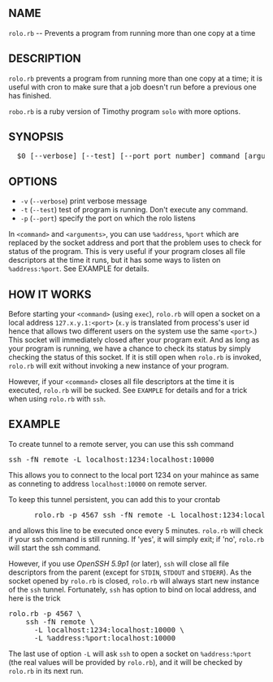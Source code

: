 ## NAME

  `rolo.rb` -- Prevents a program from running more than one copy at a time

## DESCRIPTION

  `rolo.rb` prevents a program from running more than one copy at a time;
   it is useful with cron to make sure that a job doesn't run before a
   previous one has finished.

   `robo.rb` is a ruby version of Timothy program `solo` with more options.

## SYNOPSIS

<pre>
  $0 [--verbose] [--test] [--port port_number] command [arguments]
</pre>

## OPTIONS

  * `-v` (`--verbose`)  print verbose message
  * `-t` (`--test`)     test of program is running. Don't execute any command.
  * `-p` (`--port`)     specify the port on which the rolo listens

  In `<command>` and `<arguments>`, you can use `%address`, `%port` which
  are replaced by the socket address and port that the problem uses to
  check for status of the program. This is very useful if your program
  closes all file descriptors at the time it runs, but it has some ways
  to listen on `%address:%port`. See EXAMPLE for details.

## HOW IT WORKS

  Before starting your `<command>` (using `exec`), `rolo.rb` will open a
  socket on a local address `127.x.y.1:<port>` (`x.y` is translated
  from process's user id hence that allows two different users on the
  system use the same `<port>`.)  This socket will immediately closed
  after your program exit. And as long as your program is running, we
  have a chance to check its status by simply checking the status of
  this socket. If it is still open when `rolo.rb` is invoked, `rolo.rb`
  will exit without invoking a new instance of your program.

  However, if your `<command>` closes all file descriptors at the time it
  is executed, `rolo.rb` will be sucked. See `EXAMPLE` for details and for
  a trick when using `rolo.rb` with `ssh`.

## EXAMPLE

  To create tunnel to a remote server, you can use this ssh command

<pre>
ssh -fN remote -L localhost:1234:localhost:10000
</pre>

  This allows you to connect to the local port 1234 on your mahince
  as same as conneting to address `localhost:10000` on remote server.

  To keep this tunnel persistent, you can add this to your crontab

<pre>
      rolo.rb -p 4567 ssh -fN remote -L localhost:1234:localhost:10000
</pre>

  and allows this line to be executed once every 5 minutes. `rolo.rb`
  will check if your ssh command is still running. If 'yes', it will
  simply exit; if 'no', `rolo.rb` will start the ssh command.

  However, if you use *OpenSSH 5.9p1* (or later), `ssh` will close all file
  descriptors from the parent (except for `STDIN`, `STDOUT` and `STDERR`).
  As the socket opened by `rolo.rb` is closed, `rolo.rb` will always
  start new instance of the `ssh` tunnel. Fortunately, `ssh` has option
  to bind on local address, and here is the trick
<pre>
rolo.rb -p 4567 \
    ssh -fN remote \
      -L localhost:1234:localhost:10000 \
      -L %address:%port:localhost:10000
</pre>

  The last use of option `-L` will ask `ssh` to open a socket on
  `%address:%port` (the real values will be provided by `rolo.rb`),
  and it will be checked by `rolo.rb` in its next run.
